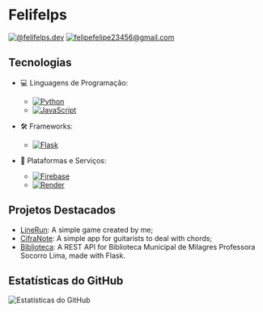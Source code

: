 # Felifelps

[![@felifelps.dev](https://img.shields.io/badge/Instagram-red?style=flat-square&logo=instagram&logoColor=white)](https://www.instagram.com/felifelps.dev/)
[![felipefelipe23456@gmail.com](https://img.shields.io/badge/Email-red?style=flat-square&logo=gmail&logoColor=white)](mailto:felipefelipe23456@gmail.com)

## Tecnologias

- 💻 Linguagens de Programação:
  - [![Python](https://img.shields.io/badge/Python-3776AB?style=flat-square&logo=python&logoColor=white)](https://www.python.org/)
  - [![JavaScript](https://img.shields.io/badge/JavaScript-F7DF1E?style=flat-square&logo=javascript&logoColor=black)](https://developer.mozilla.org/en-US/docs/Web/JavaScript)

- 🛠️ Frameworks:
  - [![Flask](https://img.shields.io/badge/Flask-000000?style=flat-square&logo=flask&logoColor=white)](https://flask.palletsprojects.com/)

- 🚀 Plataformas e Serviços:
  - [![Firebase](https://img.shields.io/badge/Firebase-FFCA28?style=flat-square&logo=firebase&logoColor=black)](https://firebase.google.com/)
  - [![Render](https://img.shields.io/badge/Platform-Render-blue)](https://render.com/)

## Projetos Destacados

- [LineRun](https://github.com/Felifelps/LineRun): A simple game created by me;
- [CifraNote](https://github.com/Felifelps/CifraNote): A simple app for guitarists to deal with chords;
- [Biblioteca](https://github.com/Felifelps/Biblitoeca): A REST API for Biblioteca Municipal de Milagres Professora Socorro Lima, made with Flask.

## Estatísticas do GitHub

![Estatísticas do GitHub](https://github-readme-stats.vercel.app/api?username=Felifelps&show_icons=true&count_private=true&hide=contribs)
